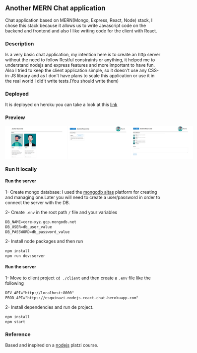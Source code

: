 ## Another MERN Chat application

Chat application based on MERN(Mongo, Express, React, Node) stack, I chose this stack because it allows us to write Javascript code on the backend and frontend and also I like writing code for the client with React.

### Description

Is a very basic chat application, my intention here is to create an http server without the need to follow Restful constraints or anything, it helped me to understand nodejs and express features and more important to have fun. Also I tried to keep the client application simple, so it doesn't use any CSS-in-JS library and as I don't have plans to scale this application or use it in the real world I did't write tests.(You should write them)

### Deployed

It is deployed on heroku you can take a look at this [link](https://another-mern-chat.herokuapp.com/)

### Preview

<div style="display: flex; flex-direction: row;">
<img src="./images/users.png"
     alt="users"
     style="width: 200px" />
<img src="./images/chats.png"
     alt="chats"
     style="width: 200px; margin: 0 0.2rem" />
<img src="./images/channel.png"
     alt="channel"
     style="width: 200px" />

</div>

### Run it locally

#### Run the server

1- Create mongo database: I used the [mongodb altas](https://www.mongodb.com/cloud/atlas) platform for creating and managing one.Later you will need to create a user/password in order to connect the server with the DB.

2- Create `.env` in the root path `/` file and your variables

```
DB_NAME=core-xyz.gcp.mongodb.net
DB_USER=db_user_value
DB_PASSWORD=db_password_value
```

2- Install node packages and then run

```
npm install
npm run dev:server
```

#### Run the server

1- Move to client project `cd ./client` and then create a `.env` file like the following

```
DEV_API="http://localhost:8000"
PROD_API="https://esquinazi-nodejs-react-chat.herokuapp.com"
```

2- Install dependencies and run de project.

```
npm install
npm start
```

### Reference

Based and inspired on a [nodejs](https://platzi.com/clases/backend-js/) platzi course.
